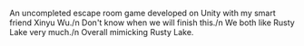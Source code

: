 An uncompleted escape room game developed on Unity with my smart friend Xinyu Wu./n
Don't know when we will finish this./n
We both like Rusty Lake very much./n
Overall mimicking Rusty Lake.
